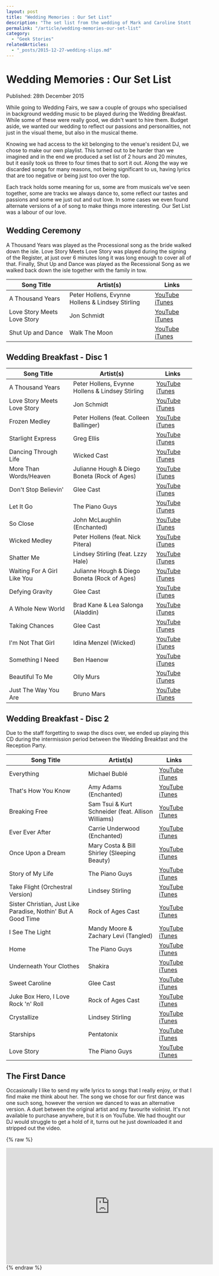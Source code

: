 ```yaml
---
layout: post
title: "Wedding Memories : Our Set List"
description: "The set list from the wedding of Mark and Caroline Stott."
permalink: "/article/wedding-memories-our-set-list"
category:
  - "Geek Stories"
relatedArticles:
  - "_posts/2015-12-27-wedding-slips.md"
---
```


# Wedding Memories : Our Set List

Published: 28th December 2015

While going to Wedding Fairs, we saw a couple of groups who specialised in background wedding music to be played during the Wedding Breakfast. While some of these were really good, we didn't want to hire them.  Budget aside, we wanted our wedding to reflect our passions and personalities, not just in the visual theme, but also in the musical theme.

Knowing we had access to the kit belonging to the venue's resident DJ, we chose to make our own playlist.  This turned out to be harder than we imagined and in the end we produced a set list of 2 hours and 20 minutes, but it easily took us three to four times that to sort it out. Along the way we discarded songs for many reasons, not being significant to us, having lyrics that are too negative or being just too over the top.

Each track holds some meaning for us, some are from musicals we've seen together, some are tracks we always dance to, some reflect our tastes and passions and some we just out and out love. In some cases we even found alternate versions of a of song to make things more interesting. Our Set List was a labour of our love.

## Wedding Ceremony

A Thousand Years was played as the Processional song as the bride walked down the isle.  Love Story Meets Love Story was played during the signing of the Register, at just over 6 minutes long it was long enough to cover all of that. Finally, Shut Up and Dance was played as the Recessional Song as we walked back down the isle together with the family in tow.

| Song Title | Artist(s) | Links |
|------------|-----------|-------|
| A Thousand Years | Peter Hollens, Evynne Hollens & Lindsey Stirling | [YouTube](https://www.youtube.com/watch?v=rGMgdmrlZHM) [iTunes](https://itunes.apple.com/gb/album/love-story-meets-love-story/id332485531?i=332485837) |
| Love Story Meets Love Story | Jon Schmidt | [YouTube](https://www.youtube.com/watch?v=GgXmiLztne4) [iTunes](https://itunes.apple.com/gb/album/love-story-meets-love-story/id332485531?i=332485837) |
| Shut Up and Dance | Walk The Moon | [YouTube](https://www.youtube.com/watch?v=6JCLY0Rlx6Q) [iTunes](https://itunes.apple.com/gb/album/shut-up-and-dance/id915448845?i=915448860&app=itunes&ign-mpt=uo%3D4) |

## Wedding Breakfast - Disc 1

| Song Title | Artist(s) | Links |
|------------|-----------|-------|
| A Thousand Years | Peter Hollens, Evynne Hollens & Lindsey Stirling | [YouTube](https://www.youtube.com/watch?v=rGMgdmrlZHM) [iTunes](https://itunes.apple.com/gb/album/thousand-years-feat.-lindsey/id700357386?i=700357839&app=itunes&ign-mpt=uo%3D4) |
| Love Story Meets Love Story | Jon Schmidt | [YouTube](https://www.youtube.com/watch?v=GgXmiLztne4) [iTunes](https://itunes.apple.com/gb/album/love-story-meets-love-story/id332485531?i=332485837) |
| Frozen Medley | Peter Hollens (feat. Colleen Ballinger) | [YouTube](https://www.youtube.com/watch?v=mrp_g93e1Gw) [iTunes](https://itunes.apple.com/gb/album/frozen-medley-feat.-colleen/id953541129?i=953541130&app=itunes&ign-mpt=uo%3D4) |
| Starlight Express | Greg Ellis | [YouTube](https://www.youtube.com/watch?v=ZFoTsvetrRU) [iTunes](https://itunes.apple.com/gb/album/starlight-express/id259620105?i=259620261) |
| Dancing Through Life | Wicked Cast | [YouTube](https://www.youtube.com/watch?v=FHmKc4M1YnU) [iTunes](https://itunes.apple.com/gb/album/dancing-through-life/id179878733?i=179878919) |
| More Than Words/Heaven | Julianne Hough & Diego Boneta (Rock of Ages) | [YouTube](https://www.youtube.com/watch?v=Cv8TeiwBPrQ) [iTunes](https://itunes.apple.com/gb/album/more-than-words-heaven-medley/id524648186?i=524648588) |
| Don't Stop Believin' | Glee Cast | [YouTube](https://www.youtube.com/watch?v=1FaJshIWdpU) [iTunes](https://itunes.apple.com/gb/album/dont-stop-believin/id346787411?i=346787431) |
| Let It Go | The Piano Guys | [YouTube](https://www.youtube.com/watch?v=6Dakd7EIgBE) [iTunes](https://itunes.apple.com/gb/album/let-it-go/id911904522?i=911904768) |
| So Close | John McLaughlin (Enchanted) | [YouTube](https://www.youtube.com/watch?v=JXh1KxI4uls) [iTunes](https://itunes.apple.com/gb/album/so-close/id714973334?i=714973706) |
| Wicked Medley | Peter Hollens (feat. Nick Pitera) | [YouTube](https://www.youtube.com/watch?v=MenBz8-dwpA) [iTunes](https://itunes.apple.com/gb/album/wicked-medley/id900629919?i=900629936) |
| Shatter Me | Lindsey Stirling (feat. Lzzy Hale) | [YouTube](https://www.youtube.com/watch?v=49tpIMDy9BE) [iTunes](https://itunes.apple.com/gb/album/shatter-me-feat.-lzzy-hale/id864702052?i=864702066) |
| Waiting For A Girl Like You | Julianne Hough & Diego Boneta (Rock of Ages) | [YouTube](https://www.youtube.com/watch?v=LT9uDmY2VVU) [iTunes](https://itunes.apple.com/gb/album/waiting-for-a-girl-like-you/id524648186?i=524648587) |
| Defying Gravity | Glee Cast | [YouTube](https://www.youtube.com/watch?v=uQHIFMzQSs0) [iTunes](https://itunes.apple.com/gb/album/defying-gravity/id346787411?i=346787590) |
| A Whole New World | Brad Kane & Lea Salonga (Aladdin) | [YouTube](https://www.youtube.com/watch?v=hZ1Rb9hC4JY) [iTunes](https://itunes.apple.com/gb/album/whole-new-world-from-disneys/id929718978?i=929719075) |
| Taking Chances | Glee Cast | [YouTube](https://www.youtube.com/watch?v=N0X27ImzIJ4) [iTunes](https://itunes.apple.com/gb/album/taking-chances/id346787411?i=346787463) |
| I'm Not That Girl | Idina Menzel (Wicked) | [YouTube](https://www.youtube.com/watch?v=gS9Q_cbr9d8) [iTunes](https://itunes.apple.com/gb/album/im-not-that-girl/id179878733?i=179878934) |
| Something I Need | Ben Haenow | [YouTube](https://www.youtube.com/watch?v=zLBaaN2sqlc) [iTunes](https://itunes.apple.com/gb/album/something-i-need/id926664022?i=926664035) |
| Beautiful To Me | Olly Murs | [YouTube](https://www.youtube.com/watch?v=GuKL8JZMrVY) [iTunes](https://itunes.apple.com/gb/album/beautiful-to-me/id1045098497?i=1045098500) |
| Just The Way You Are | Bruno Mars | [YouTube](https://www.youtube.com/watch?v=LjhCEhWiKXk) [iTunes](https://itunes.apple.com/gb/album/just-the-way-you-are/id495215040?i=495215114) |

## Wedding Breakfast - Disc 2

Due to the staff forgetting to swap the discs over, we ended up playing this CD during the intermission period between the Wedding Breakfast and the Reception Party.

| Song Title | Artist(s) | Links |
|------------|-----------|-------|
| Everything | Michael Bublé | [YouTube](https://www.youtube.com/watch?v=SPUJIbXN0WY) [iTunes](https://itunes.apple.com/gb/album/everything/id495215040?i=495215115) |
| That's How You Know | Amy Adams (Enchanted) | [YouTube](https://www.youtube.com/watch?v=2idK0qoBuWo) [iTunes](https://itunes.apple.com/gb/album/thats-how-you-know/id714973334?i=714973704) |
| Breaking Free | Sam Tsui & Kurt Schneider (feat. Allison Williams) | [YouTube](https://www.youtube.com/watch?v=nSl0mqBjQW4) [iTunes](https://itunes.apple.com/gb/album/breaking-free-feat.-allison/id350110257?i=350110523) |
| Ever Ever After | Carrie Underwood (Enchanted) | [YouTube](https://www.youtube.com/watch?v=QAniOB1Ts4k) [iTunes](https://itunes.apple.com/gb/album/ever-ever-after/id714973334?i=714973708) |
| Once Upon a Dream | Mary Costa & Bill Shirley (Sleeping Beauty) | [YouTube](https://www.youtube.com/watch?v=TXbHShUnwxY) [iTunes](https://itunes.apple.com/gb/album/main-title-once-upon-dream/id902556204?i=902556287) |
| Story of My Life | The Piano Guys | [YouTube](https://www.youtube.com/watch?v=yET4p-r2TI8) [iTunes](https://itunes.apple.com/gb/album/story-of-my-life/id911904522?i=911904767) |
| Take Flight (Orchestral Version) | Lindsey Stirling | [YouTube](https://www.youtube.com/watch?v=ryrEY7v7f4E) [iTunes](https://itunes.apple.com/gb/album/take-flight-orchestral-version/id864702052?i=864702094) |
| Sister Christian, Just Like Paradise, Nothin' But A Good Time | Rock of Ages Cast | [YouTube](https://www.youtube.com/watch?v=3tvgSN7Bg8k) [iTunes](https://itunes.apple.com/gb/album/sister-christian-just-like/id524648186?i=524648573) |
| I See The Light | Mandy Moore & Zachary Levi (Tangled) | [YouTube](https://www.youtube.com/watch?v=hYbHzzWmKUs) [iTunes](https://itunes.apple.com/gb/album/i-see-light-from-disneys-tangled/id929718978?i=929719204) |
| Home | The Piano Guys | [YouTube](https://www.youtube.com/watch?v=aF-Z1A0ujlg) [iTunes](https://itunes.apple.com/gb/album/home/id911904522?i=911904780) |
| Underneath Your Clothes | Shakira | [YouTube](https://www.youtube.com/watch?v=uwBwKcQ1k84) [iTunes](https://itunes.apple.com/gb/album/underneath-your-clothes/id495215040?i=495215551) |
| Sweet Caroline | Glee Cast | [YouTube](https://www.youtube.com/watch?v=G0iAoAEANk0) [iTunes](https://itunes.apple.com/gb/album/sweet-caroline/id346787411?i=346787585) |
| Juke Box Hero, I Love Rock 'n' Roll | Rock of Ages Cast | [YouTube](https://www.youtube.com/watch?v=LcxiggtopMU) [iTunes](https://itunes.apple.com/gb/album/juke-box-hero-i-love-rock/id524648186?i=524648585) |
| Crystallize | Lindsey Stirling | [YouTube](https://www.youtube.com/watch?v=aHjpOzsQ9YI) [iTunes](https://itunes.apple.com/gb/album/crystallize/id647899400?i=647899859) |
| Starships | Pentatonix | [YouTube](https://www.youtube.com/watch?v=_6K8mkytEMY) [iTunes](https://itunes.apple.com/gb/album/starships/id877648576?i=877648577) |
| Love Story | The Piano Guys | [YouTube](https://www.youtube.com/watch?v=rBX5o3Owbx8) [iTunes](https://itunes.apple.com/gb/album/love-story/id911904522?i=911904791) |

## The First Dance

Occasionally I like to send my wife lyrics to songs that I really enjoy, or that I find make me think about her. The song we chose for our first dance was one such song, however the version we danced to was an alternative version. A duet between the original artist and my favourite violinist.  It's not available to purchase anywhere, but it is on YouTube.  We had thought our DJ would struggle to get a hold of it, turns out he just downloaded it and stripped out the video.

{% raw %}
<iframe width="560" height="315" src="https://www.youtube-nocookie.com/embed/xwsYvBYZcx4" title="YouTube video player" frameborder="0" allow="accelerometer; autoplay; clipboard-write; encrypted-media; gyroscope; picture-in-picture; web-share" allowfullscreen></iframe>
{% endraw %}
